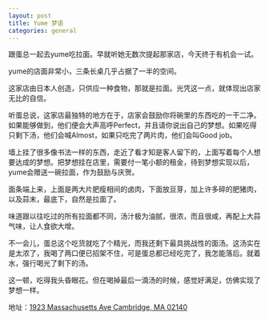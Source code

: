 ```yaml
---
layout: post
title: Yume 梦语
categories: general
---
```


跟蛋总一起去yume吃拉面。早就听她无数次提起那家店，今天终于有机会一试。

yume的店面非常小，三条长桌几乎占据了一半的空间。

这家店由日本人创造，只供应一种食物，那就是拉面。光凭这一点，就体现出店家无比的自信。

听蛋总说，这家店最独特的地方在于，店家会鼓励你将碗里的东西吃的一干二净。如果能够做到，他们便会大声高呼Perfect，并且请你说出自己的梦想。如果吃得只剩下汤，他们会喊Almost，如果只吃完了两片肉，他们会叫Good job。

墙上挂了很多像书法一样的东西，走近了看才知是客人留下的，上面写着每个人想要达成的梦想。把梦想挂在店里，需要付一笔小额的租金，待到梦想实现以后，yume会赠送一碗拉面，作为鼓励与庆贺。

面条端上来，上面是两大片肥瘦相间的卤肉，下面放豆芽，加上许多碎的肥猪肉，以及蒜末，最底下，自然是拉面了。

味道跟以往吃过的所有拉面都不同，汤汁极为油腻，很浓，而且很咸，再配上大蒜气味，让人食欲大增。

不一会儿，蛋总这个吃货就吃了个精光，而我还剩下最具挑战性的面汤。这汤实在是太浓了，我喝了两口便已招架不住，可是蛋总都已经吃完了，我怎能落后。就着水，强行喝光了剩下的汤。

这一顿，吃得我头昏眼花。但在喝掉最后一滴汤的时候，感觉好满足，仿佛实现了梦想一样。

地址：[1923 Massachusetts Ave Cambridge, MA 02140](https://www.google.com/maps/place/Yume+Wo+Katare/@42.389408,-71.119699,17z/data=!3m1!4b1!4m2!3m1!1s0x89e3773d73268287:0x22f200cb4e5b91d)
